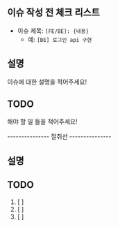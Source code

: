 ## 이슈 작성 전 체크 리스트

- 이슈 제목: `[FE/BE]: {내용}`
  - 예: `[BE] 로그인 api 구현`

## 설명

이슈에 대한 설명을 적어주세요!

## TODO

해야 할 일 들을 적어주세요!

--------------- 절취선 ---------------

## 설명

## TODO

1. [ ]
2. [ ]
3. [ ]
